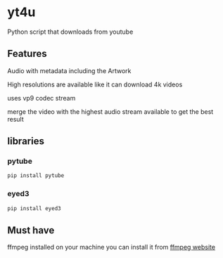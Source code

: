# yt4u
Python script that downloads from youtube

## Features

Audio with metadata including the Artwork

High resolutions are available like it can download 4k videos

uses vp9 codec stream

merge the video with the highest audio stream available to get the best result

## libraries

### pytube
```bash
pip install pytube
```

### eyed3
```bash
pip install eyed3
```

## Must have
ffmpeg installed on your machine
you can install it from [ffmpeg website](https://ffmpeg.org/download.html)


